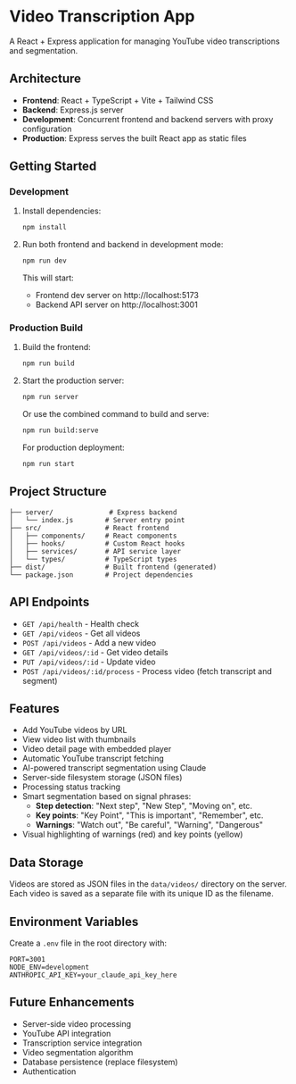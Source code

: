 # Video Transcription App

A React + Express application for managing YouTube video transcriptions and segmentation.

## Architecture

- **Frontend**: React + TypeScript + Vite + Tailwind CSS
- **Backend**: Express.js server
- **Development**: Concurrent frontend and backend servers with proxy configuration
- **Production**: Express serves the built React app as static files

## Getting Started

### Development

1. Install dependencies:
   ```bash
   npm install
   ```

2. Run both frontend and backend in development mode:
   ```bash
   npm run dev
   ```

   This will start:
   - Frontend dev server on http://localhost:5173
   - Backend API server on http://localhost:3001

### Production Build

1. Build the frontend:
   ```bash
   npm run build
   ```

2. Start the production server:
   ```bash
   npm run server
   ```

   Or use the combined command to build and serve:
   ```bash
   npm run build:serve
   ```

   For production deployment:
   ```bash
   npm run start
   ```

## Project Structure

```
├── server/              # Express backend
│   └── index.js        # Server entry point
├── src/                # React frontend
│   ├── components/     # React components
│   ├── hooks/          # Custom React hooks
│   ├── services/       # API service layer
│   └── types/          # TypeScript types
├── dist/               # Built frontend (generated)
└── package.json        # Project dependencies
```

## API Endpoints

- `GET /api/health` - Health check
- `GET /api/videos` - Get all videos
- `POST /api/videos` - Add a new video
- `GET /api/videos/:id` - Get video details
- `PUT /api/videos/:id` - Update video
- `POST /api/videos/:id/process` - Process video (fetch transcript and segment)

## Features

- Add YouTube videos by URL
- View video list with thumbnails
- Video detail page with embedded player
- Automatic YouTube transcript fetching
- AI-powered transcript segmentation using Claude
- Server-side filesystem storage (JSON files)
- Processing status tracking
- Smart segmentation based on signal phrases:
  - **Step detection**: "Next step", "New Step", "Moving on", etc.
  - **Key points**: "Key Point", "This is important", "Remember", etc.
  - **Warnings**: "Watch out", "Be careful", "Warning", "Dangerous"
- Visual highlighting of warnings (red) and key points (yellow)

## Data Storage

Videos are stored as JSON files in the `data/videos/` directory on the server. Each video is saved as a separate file with its unique ID as the filename.

## Environment Variables

Create a `.env` file in the root directory with:

```
PORT=3001
NODE_ENV=development
ANTHROPIC_API_KEY=your_claude_api_key_here
```

## Future Enhancements

- Server-side video processing
- YouTube API integration
- Transcription service integration
- Video segmentation algorithm
- Database persistence (replace filesystem)
- Authentication
